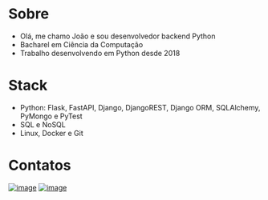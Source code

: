 # Sobre 
- Olá, me chamo João e sou desenvolvedor backend Python
- Bacharel em Ciência da Computação
- Trabalho desenvolvendo em Python desde 2018

# Stack
- Python: Flask, FastAPI, Django, DjangoREST, Django ORM, SQLAlchemy, PyMongo e PyTest
- SQL e NoSQL
- Linux, Docker e Git

# Contatos
[![image](https://img.shields.io/badge/LinkedIn-0077B5?style=for-the-badge&logo=linkedin&logoColor=white)](https://www.linkedin.com/in/macedo-dev/)
[![image](https://img.shields.io/badge/Gmail-D14836?style=for-the-badge&logo=gmail&logoColor=white)](mailto:macdjoao@gmail.com)




<!---
macdjoao/macdjoao is a ✨ special ✨ repository because its `README.md` (this file) appears on your GitHub profile.
You can click the Preview link to take a look at your changes.
--->
